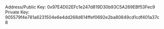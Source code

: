 Address/Public Key: 0x97E4D02EFc1e247d819D30b93C5A269EBf53Fec9
Private Key: 905579f4e781a6231504e6e4dd268d614ffef0692e2ba80849cd1cdf401a37c8
